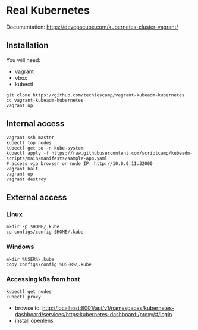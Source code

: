 # Real Kubernetes

Documentation: <https://devopscube.com/kubernetes-cluster-vagrant/>


## Installation

You will need:

- vagrant
- vbox
- kubectl

```
git clone https://github.com/techiescamp/vagrant-kubeadm-kubernetes
cd vagrant-kubeadm-kubernetes
vagrant up
```

## Internal access

```
vagrant ssh master
kubectl top nodes
kubectl get po -n kube-system
kubectl apply -f https://raw.githubusercontent.com/scriptcamp/kubeadm-scripts/main/manifests/sample-app.yaml
# access via browser on node IP: http://10.0.0.11:32000
vagrant halt
vagrant up
vagrant destroy
```

## External access

### Linux

```
mkdir -p $HOME/.kube
cp configs/config $HOME/.kube
```

### Windows

```
mkdir %USER%\.kube
copy configs\config %USER%\.kube
```

### Accessing k8s from host

```
kubectl get nodes
kubectl proxy
```

- browse to: <http://localhost:8001/api/v1/namespaces/kubernetes-dashboard/services/https:kubernetes-dashboard:/proxy/#/login>
- install openlens





